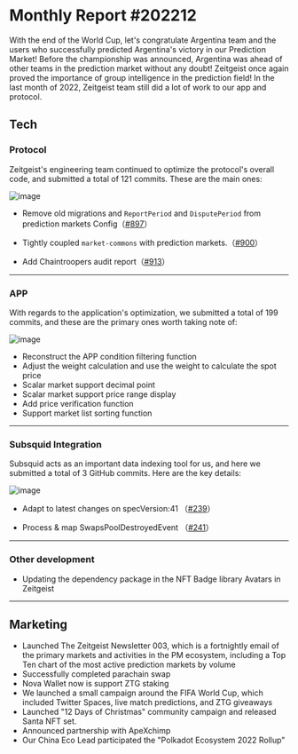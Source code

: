 # Monthly Report #202212

With the end of the World Cup, let's congratulate Argentina team and the users who successfully predicted Argentina's victory in our Prediction Market! Before the championship was announced, Argentina  was ahead of other teams in the prediction market without any doubt! Zeitgeist once again proved the importance of group intelligence in the prediction field! In the last month of 2022, Zeitgeist team still did a lot of work to our app and protocol.
## Tech

### Protocol

Zeitgeist's engineering team continued to optimize the protocol's overall code, and submitted a total of 121 commits. These are the main ones:

![image](https://user-images.githubusercontent.com/56183401/210941696-9653e3a7-8b8b-44c6-894c-2e26155ca2ac.png)

- Remove old migrations and `ReportPeriod` and `DisputePeriod` from prediction markets Config（[#897](https://github.com/zeitgeistpm/zeitgeist/commit/f8f5c79c7c49c9011ab00ffa670d40dab48d44b7)）

- Tightly coupled `market-commons` with prediction markets.（[#900](https://github.com/zeitgeistpm/zeitgeist/commit/5d73988f7f91f9a97fb48228022ae8be30734ed3)）

- Add Chaintroopers audit report（[#913](https://github.com/zeitgeistpm/zeitgeist/commit/e9a7d2b231ae4519d84b0fc5273c439587c8bb08)）
---

### APP

With regards to the application's optimization, we submitted a total of 199 commits, and these are the primary ones worth taking note of:

![image](https://user-images.githubusercontent.com/56183401/210942053-0b66b3da-9cde-40a7-aac0-695b66638ab4.png)

- Reconstruct the APP condition filtering function
- Adjust the weight calculation and use the weight to calculate the spot price
- Scalar market support decimal point
- Scalar market support price range display
- Add price verification function
- Support market list sorting function

---

### Subsquid Integration

 Subsquid acts as an important data indexing tool for us, and here we submitted a total of 3 GitHub commits. Here are the key details:

![image](https://user-images.githubusercontent.com/56183401/205823558-824f9a5f-78d2-45c1-b9d9-d03cc7895a51.png)

- Adapt to latest changes on specVersion:41 （[#239](https://github.com/zeitgeistpm/zeitgeist-subsquid/commit/14383876aff0eef3c3558d5f47eb1addab2d1918)）

- Process & map SwapsPoolDestroyedEvent （[#241](https://github.com/zeitgeistpm/zeitgeist-subsquid/commit/21718bbfd7a3b3650b496acffff522a814b60b5c)）


---

### Other development
- Updating the dependency package in the NFT Badge library Avatars in Zeitgeist

---

## Marketing
- Launched The Zeitgeist Newsletter 003, which is a fortnightly email of the primary markets and activities in the PM ecosystem, including a Top Ten chart of the most active prediction markets by volume
- Successfully completed parachain swap
- Nova Wallet now is support ZTG staking
- We launched a small campaign around the FIFA World Cup, which included Twitter Spaces, live match predictions, and ZTG giveaways 
- Launched "12 Days of Christmas" community campaign and released Santa NFT set.
- Announced partnership with ApeXchimp
- Our China Eco Lead participated the "Polkadot Ecosystem 2022 Rollup"



